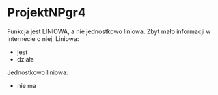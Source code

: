 # ProjektNPgr4

Funkcja jest LINIOWA, a nie jednostkowo liniowa. Zbyt mało informacji w internecie o niej. 
Liniowa:
+ jest
+ działa

Jednostkowo liniowa:
- nie ma
